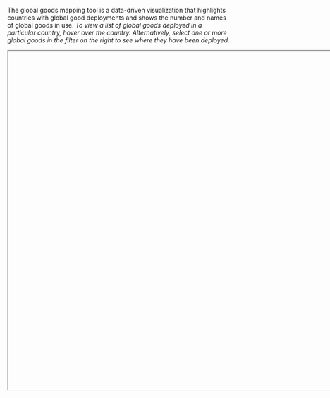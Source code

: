The global goods mapping tool is a data-driven visualization that
highlights countries with global good deployments and shows the number
and names of global goods in use. *To view a list of global goods
deployed in a particular country, hover over the country. Alternatively,
select one or more global goods in the filter on the right to see where
they have been deployed.*

<iframe key="gg_mapping" path="/t/DigitalSquare/views/GlobalGoodsMappingJune2023/G0?:embed_code_version=3&:embed=y&:loadOrderID=0&:display_spinner=yes&:showAppBanner=false&:display_count=n&:showVizHome=n&:origin=viz_share_link" width='1440' height='768'/>

**Data Disclaimer**: *The data contained in the map is self-reported by
the global goods community and is updated periodically; as such, there
may be variances in the countries and deployments listed. For more
information about the countries and deployments, we encourage you to
reach out to the global good(s) community to find out more.*

*If you are aware of an implementation that is not or should not be
represented in the visualization, please get in touch with msoc@path.org
or cfourie@path.org*
